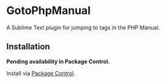 # GotoPhpManual

A Sublime Text plugin for jumping to tags in the PHP Manual.

## Installation

**Pending availability in Package Control.**

Install via [Package Control](https://packagecontrol.io/packages/GotoPhpManual).
